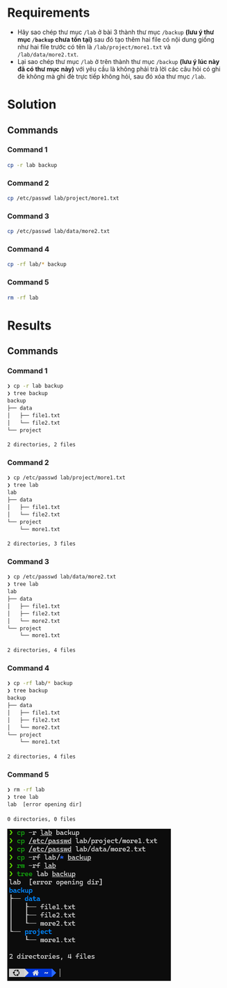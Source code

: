 # Requirements

- Hãy sao chép thư mục `/lab` ở bài 3 thành thư mục `/backup` **(lưu ý thư mục `/backup` chưa tồn tại)** sau đó tạo thêm hai file có nội dung giống như hai file trước có tên là `/lab/project/more1.txt`  và  `/lab/data/more2.txt`.
- Lại sao chép thư mục `/lab` ở trên thành thư mục `/backup` **(lưu ý lúc này đã có thư mục này)** với yêu cầu là không phải trả lời các câu hỏi có ghi đè không mà ghi đè trực tiếp không hỏi, sau đó xóa thư mục `/lab`.

# Solution

## Commands

### Command 1

```sh
cp -r lab backup
```

### Command 2

```sh
cp /etc/passwd lab/project/more1.txt
```

### Command 3

```sh
cp /etc/passwd lab/data/more2.txt
```

### Command 4

```sh
cp -rf lab/* backup
```

### Command 5

```sh
rm -rf lab
```

# Results

## Commands

### Command 1

```sh
❯ cp -r lab backup
❯ tree backup
backup
├── data
│   ├── file1.txt
│   └── file2.txt
└── project

2 directories, 2 files
```

### Command 2

```sh
❯ cp /etc/passwd lab/project/more1.txt
❯ tree lab
lab
├── data
│   ├── file1.txt
│   └── file2.txt
└── project
    └── more1.txt

2 directories, 3 files
```

### Command 3

```sh
❯ cp /etc/passwd lab/data/more2.txt
❯ tree lab
lab
├── data
│   ├── file1.txt
│   ├── file2.txt
│   └── more2.txt
└── project
    └── more1.txt

2 directories, 4 files
```

### Command 4

```sh
❯ cp -rf lab/* backup
❯ tree backup
backup
├── data
│   ├── file1.txt
│   ├── file2.txt
│   └── more2.txt
└── project
    └── more1.txt

2 directories, 4 files
```

### Command 5

```sh
❯ rm -rf lab
❯ tree lab
lab  [error opening dir]

0 directories, 0 files
```
![screenshot](assets/image-1.png)